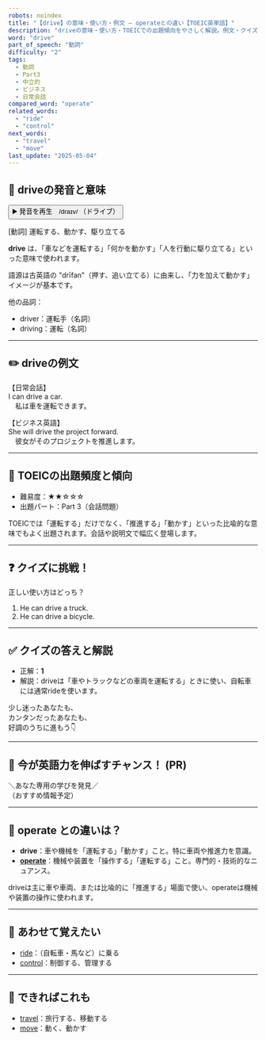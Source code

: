 ```yaml
---
robots: noindex
title: "【drive】の意味・使い方・例文 ― operateとの違い【TOEIC英単語】"
description: "driveの意味・使い方・TOEICでの出題傾向をやさしく解説。例文・クイズ付きでoperateとの違いもわかりやすく学べます。"
word: "drive"
part_of_speech: "動詞"
difficulty: "2"
tags:
  - 動詞
  - Part3
  - 中立的
  - ビジネス
  - 日常会話
compared_word: "operate"
related_words:
  - "ride"
  - "control"
next_words:
  - "travel"
  - "move"
last_update: "2025-05-04"
---
```


## 🔰 driveの発音と意味

<button class="play-audio" onclick="playTTS('drive')">
  <span class="play-audio-main">
    ▶️ 発音を再生　/draɪv/
  </span>
  <span class="play-audio-sub">
    （ドライブ）
  </span>
</button>

[動詞] 運転する、動かす、駆り立てる

**drive** は、「車などを運転する」「何かを動かす」「人を行動に駆り立てる」といった意味で使われます。

語源は古英語の "drīfan"（押す、追い立てる）に由来し、「力を加えて動かす」イメージが基本です。

他の品詞：  
- driver：運転手（名詞）
- driving：運転（名詞）

---

## ✏️ driveの例文

【日常会話】  
I can drive a car.  
　私は車を運転できます。

【ビジネス英語】  
She will drive the project forward.  
　彼女がそのプロジェクトを推進します。

---

## 🎯 TOEICの出題頻度と傾向

- 難易度：★★☆☆☆
- 出題パート：Part 3（会話問題）

TOEICでは「運転する」だけでなく、「推進する」「動かす」といった比喩的な意味でもよく出題されます。会話や説明文で幅広く登場します。

---

## ❓ クイズに挑戦！

正しい使い方はどっち？

1. He can drive a truck.  
2. He can drive a bicycle.

---

## ✅ クイズの答えと解説

- 正解：**1**
- 解説：driveは「車やトラックなどの車両を運転する」ときに使い、自転車には通常rideを使います。

少し迷ったあなたも、  
カンタンだったあなたも、  
好調のうちに進もう👇️

---

## 🚀 今が英語力を伸ばすチャンス！ (PR)

<div class="info-center">
＼あなた専用の学びを発見／<br>  
（おすすめ情報予定）
</div>

---

## 🤔  operate との違いは？

- **drive**：車や機械を「運転する」「動かす」こと。特に車両や推進力を意識。
- **[operate](/word/operate)**：機械や装置を「操作する」「運転する」こと。専門的・技術的なニュアンス。

driveは主に車や車両、または比喩的に「推進する」場面で使い、operateは機械や装置の操作に使われます。

---

## 🧩 あわせて覚えたい

- [ride](/word/ride)：（自転車・馬など）に乗る
- [control](/word/control)：制御する、管理する

---

## 📖 できればこれも

- [travel](/word/travel)：旅行する、移動する
- [move](/word/move)：動く、動かす

<!-- cvid: aid30_bid22 -->
